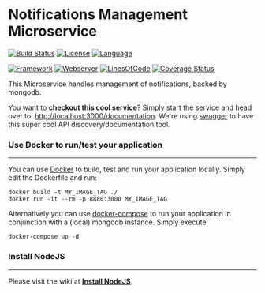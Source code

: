 # Notifications Management Microservice #
[![Build Status](https://travis-ci.org/slidewiki/notification-service.svg?branch=master)](https://travis-ci.org/slidewiki/notification-service)
[![License](https://img.shields.io/badge/License-MPL%202.0-green.svg)](https://github.com/slidewiki/notification-service/blob/master/LICENSE)
[![Language](https://img.shields.io/badge/Language-Javascript%20ECMA2015-lightgrey.svg)](https://developer.mozilla.org/en-US/docs/Web/JavaScript)

[![Framework](https://img.shields.io/badge/Framework-NodeJS%206.2.0-blue.svg)](https://nodejs.org/)
[![Webserver](https://img.shields.io/badge/Webserver-Hapi%2013.4.0-blue.svg)](http://hapijs.com/)
[![LinesOfCode](https://img.shields.io/badge/LOC-1040-lightgrey.svg)](https://github.com/slidewiki/notification-service/blob/master/application/package.json)
[![Coverage Status](https://coveralls.io/repos/github/slidewiki/notification-service/badge.svg?branch=master)](https://coveralls.io/github/slidewiki/notification-service?branch=master)

This Microservice handles management of notifications, backed by mongodb.

You want to **checkout this cool service**? Simply start the service and head over to: [http://localhost:3000/documentation](http://localhost:3000/documentation). We're using  [swagger](https://www.npmjs.com/package/hapi-swagger) to have this super cool API discovery/documentation tool.

### Use Docker to run/test your application ###
---
You can use [Docker](https://www.docker.com/) to build, test and run your application locally. Simply edit the Dockerfile and run:

```
docker build -t MY_IMAGE_TAG ./
docker run -it --rm -p 8880:3000 MY_IMAGE_TAG
```

Alternatively you can use [docker-compose](https://docs.docker.com/compose/) to run your application in conjunction with a (local) mongodb instance. Simply execute:

```
docker-compose up -d
```

### Install NodeJS ###
---
Please visit the wiki at [**Install NodeJS**](https://github.com/slidewiki/microservice-template/wiki/Install-NodeJS).
